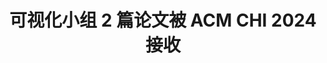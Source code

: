 ---
title: 可视化小组 2 篇论文被 ACM CHI 2024 接收
titleAlt:
description:  2 papers accepted to ACM CHI 2024.
descriptionAlt:
---